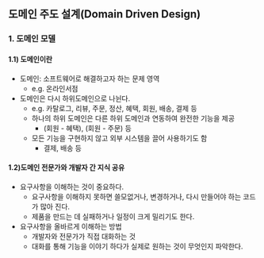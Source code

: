## 도메인 주도 설계(Domain Driven Design)

### 1. 도메인 모델

#### 1.1) 도메인이란
- 도메인: 소프트웨어로 해결하고자 하는 문제 영역
  - e.g. 온라인서점
- 도메인은 다시 하위도메인으로 나뉜다.
  - e.g. 카탈로그, 리뷰, 주문, 정산, 혜택, 회원, 배송, 결제 등
  - 하나의 하위 도메인은 다른 하위 도메인과 연동하여 완전한 기능을 제공
    - (회원 - 혜택), (회원 - 주문) 등
  - 모든 기능을 구현하지 않고 외부 시스템을 끌어 사용하기도 함
    - 결제, 배송 등
  
#### 1.2)도메인 전문가와 개발자 간 지식 공유
- 요구사항을 이해하는 것이 중요하다. 
  - 요구사항을 이해하지 못하면 쓸모없거나, 변경하거나, 다시 만들어야 하는 코드가 많아 진다. 
  - 제품을 만드는 데 실패하거나 일정이 크게 밀리기도 한다.
- 요구사항을 올바르게 이해하는 방법
  - 개발자와 전문가가 직접 대화하는 것
  - 대화를 통해 기능을 이야기 하다가 실제로 원하는 것이 무엇인지 파악한다.